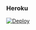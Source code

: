 ### Heroku
[![Deploy](https://www.herokucdn.com/deploy/button.svg)](https://heroku.com/deploy?template=aki-pon-el-link-de-tu-epo) 

